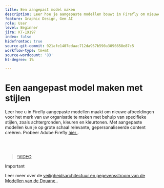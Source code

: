 ```yaml
---
title: Een aangepast model maken
description: Leer hoe je aangepaste modellen bouwt in Firefly om nieuwe afbeeldingen te maken voor het merk van je organisatie
feature: Graphic Design, Gen AI
role: User
level: Beginner
jira: KT-19197
index: false
hidefromtoc: true
source-git-commit: 021afe1407edaac712da957b590a3096658e87c5
workflow-type: tm+mt
source-wordcount: '83'
ht-degree: 1%

---
```


# Een aangepast model maken met stijlen

Leer hoe u in Firefly aangepaste modellen maakt om nieuwe afbeeldingen voor het merk van uw organisatie te maken met behulp van specifieke stijlen, zoals achtergronden, kleuren en kleurtonen. Met aangepaste modellen kun je op grote schaal relevante, gepersonaliseerde content creëren. Probeer Adobe Firefly [ hier ](https://firefly.adobe.com/).

<br> 

>[!VIDEO](https://video.tv.adobe.com/v/3474937?quality=12&learn=on&hidetitle=true&captions=dut)

>[!IMPORTANT]
>
>Leer meer over de [ veiligheidsarchitectuur en gegevensstroom van de Modellen van de Douane ](https://www.adobe.com/content/dam/cc/en/trust-center/ungated/whitepapers/creative-cloud/adobe-firefly-custom-models-security-fact-sheet.pdf).
